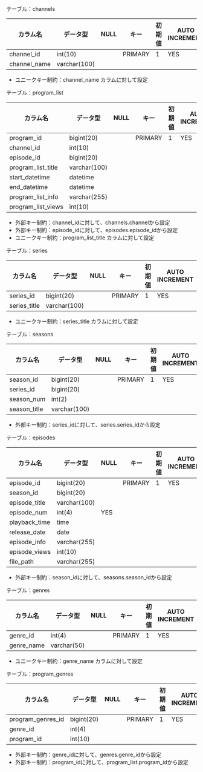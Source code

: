 テーブル：channels

|カラム名|データ型|NULL|キー|初期値|AUTO INCREMENT|
|-------|--------|----|---|-----|--------------|
|channel_id|int(10)||PRIMARY|1|YES|
|channel_name|varchar(100)|||||
- ユニークキー制約：channel_name カラムに対して設定

テーブル：program_list

|カラム名|データ型|NULL|キー|初期値|AUTO INCREMENT|
|-------|--------|----|---|-----|--------------|
|program_id|bigint(20)||PRIMARY|1|YES|
|channel_id|int(10)|||||
|episode_id|bigint(20)|||||
|program_list_title|varchar(100)|||||
|start_datetime|datetime|||||
|end_datetime|datetime|||||
|program_list_info|varchar(255)|||||
|program_list_views|int(10)|||||
- 外部キー制約：channel_idに対して、channels.channelから設定
- 外部キー制約：episode_idに対して、episodes.episode_idから設定
- ユニークキー制約：program_list_title カラムに対して設定

テーブル：series

|カラム名|データ型|NULL|キー|初期値|AUTO INCREMENT|
|-------|--------|----|---|-----|--------------|
|series_id|bigint(20)||PRIMARY|1|YES|
|series_title|varchar(100)|||||
- ユニークキー制約：series_title カラムに対して設定

テーブル：seasons

|カラム名|データ型|NULL|キー|初期値|AUTO INCREMENT|
|-------|--------|----|---|-----|--------------|
|season_id|bigint(20)||PRIMARY|1|YES|
|series_id|bigint(20)|||||
|season_num|int(2)|||||
|season_title|varchar(100)|||||
- 外部キー制約：series_idに対して、series.series_idから設定

テーブル：episodes

|カラム名|データ型|NULL|キー|初期値|AUTO INCREMENT|
|-------|--------|----|---|-----|--------------|
|episode_id|bigint(20)||PRIMARY|1|YES|
|season_id|bigint(20)|||||
|episode_title|varchar(100)|||||
|episode_num|int(4)|YES||||
|playback_time|time|||||
|release_date|date|||||
|episode_info|varchar(255)|||||
|episode_views|int(10)|||||
|file_path|varchar(255)|||||
- 外部キー制約：season_idに対して、seasons.season_idから設定

テーブル：genres

|カラム名|データ型|NULL|キー|初期値|AUTO INCREMENT|
|-------|--------|----|---|-----|--------------|
|genre_id|int(4)||PRIMARY|1|YES|
|genre_name|varchar(50)|||||
- ユニークキー制約：genre_name カラムに対して設定

テーブル：program_genres

|カラム名|データ型|NULL|キー|初期値|AUTO INCREMENT|
|-------|--------|----|---|-----|--------------|
|program_genres_id|bigint(20)||PRIMARY|1|YES|
|genre_id|int(4)|||||
|program_id|int(10)|||||
- 外部キー制約：genre_idに対して、genres.genre_idから設定
- 外部キー制約：program_idに対して、program_list.program_idから設定
